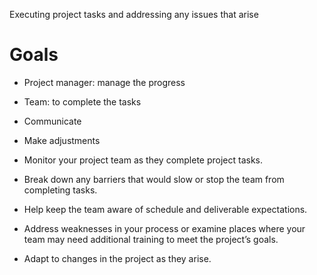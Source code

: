 Executing project tasks and addressing any issues that arise

# Goals
- Project manager: manage the progress
- Team: to complete the tasks
- Communicate
- Make adjustments

- Monitor your project team as they complete project tasks.
- Break down any barriers that would slow or stop the team from completing tasks.
- Help keep the team aware of schedule and deliverable expectations.
- Address weaknesses in your process or examine places where your team may need additional training to meet the project’s goals.
- Adapt to changes in the project as they arise.